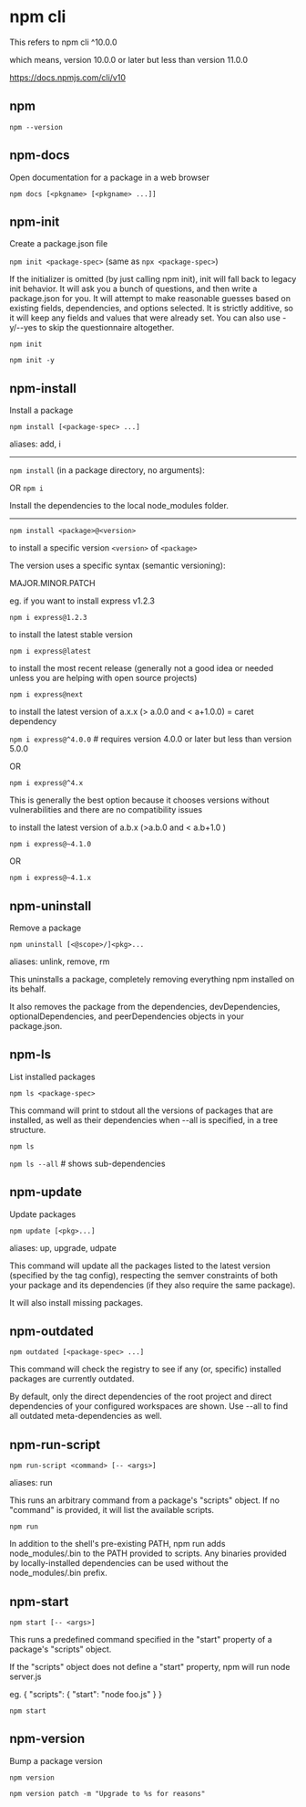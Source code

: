 # npm cli

This refers to npm cli ^10.0.0

which means, version 10.0.0 or later but less than version 11.0.0

https://docs.npmjs.com/cli/v10

## npm

`npm --version`

## npm-docs

Open documentation for a package in a web browser

`npm docs [<pkgname> [<pkgname> ...]]`

## npm-init

Create a package.json file

`npm init <package-spec>` (same as `npx <package-spec>`)

If the initializer is omitted (by just calling npm init), init will fall back to legacy init behavior. It will ask you a bunch of questions, and then write a package.json for you. It will attempt to make reasonable guesses based on existing fields, dependencies, and options selected. It is strictly additive, so it will keep any fields and values that were already set. You can also use -y/--yes to skip the questionnaire altogether.

`npm init`

`npm init -y`

## npm-install

Install a package

`npm install [<package-spec> ...]`

aliases: add, i

***

`npm install` (in a package directory, no arguments):

OR `npm i`

Install the dependencies to the local node_modules folder.

***

`npm install <package>@<version>`

to install a specific version `<version>` of `<package>` 

The version uses a specific syntax (semantic versioning):

MAJOR.MINOR.PATCH

eg. if you want to install express v1.2.3

`npm i express@1.2.3`

to install the latest stable version

`npm i express@latest`

to install the most recent release (generally not a good idea or needed unless you are helping with open source projects)

`npm i express@next`

to install the latest version of a.x.x (> a.0.0 and < a+1.0.0)
= caret dependency

`npm i express@^4.0.0` # requires version 4.0.0 or later but less than version 5.0.0

OR

`npm i express@^4.x`

This is generally the best option because it chooses versions without vulnerabilities and there are no compatibility issues

to install the latest version of a.b.x (>a.b.0 and < a.b+1.0 )

`npm i express@~4.1.0`

OR

`npm i express@~4.1.x`

## npm-uninstall

Remove a package

`npm uninstall [<@scope>/]<pkg>...`

aliases: unlink, remove, rm

This uninstalls a package, completely removing everything npm installed on its behalf.

It also removes the package from the dependencies, devDependencies, optionalDependencies, and peerDependencies objects in your package.json.

## npm-ls

List installed packages

`npm ls <package-spec>`

This command will print to stdout all the versions of packages that are installed, as well as their dependencies when --all is specified, in a tree structure.

`npm ls`

`npm ls --all` # shows sub-dependencies

## npm-update

Update packages

`npm update [<pkg>...]`

aliases: up, upgrade, udpate

This command will update all the packages listed to the latest version (specified by the tag config), respecting the semver constraints of both your package and its dependencies (if they also require the same package).

It will also install missing packages.


## npm-outdated

`npm outdated [<package-spec> ...]`

This command will check the registry to see if any (or, specific) installed packages are currently outdated.

By default, only the direct dependencies of the root project and direct dependencies of your configured workspaces are shown. Use --all to find all outdated meta-dependencies as well.

## npm-run-script

`npm run-script <command> [-- <args>]`

aliases: run

This runs an arbitrary command from a package's "scripts" object. If no "command" is provided, it will list the available scripts.

`npm run`

In addition to the shell's pre-existing PATH, npm run adds node_modules/.bin to the PATH provided to scripts. Any binaries provided by locally-installed dependencies can be used without the node_modules/.bin prefix.


## npm-start

`npm start [-- <args>]`

This runs a predefined command specified in the "start" property of a package's "scripts" object.

If the "scripts" object does not define a "start" property, npm will run node server.js

eg.
{
  "scripts": {
    "start": "node foo.js"
  }
}

`npm start`

## npm-version

Bump a package version

`npm version`

`npm version patch -m "Upgrade to %s for reasons"`
